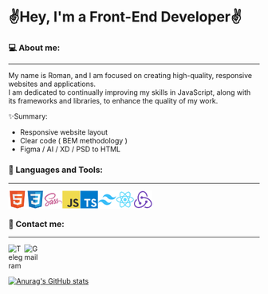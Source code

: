 # **✌️Hey, I'm a Front-End Developer✌️**
### 💻 About me:
____
My name is Roman, and I am focused on creating high-quality, responsive websites and applications. <br />
I am dedicated to continually improving my skills in JavaScript, along with its frameworks and libraries, to enhance the quality of my work. <br />

✨Summary:
- Responsive website layout
- Clear code ( BEM methodology )
- Figma / AI / XD / PSD to HTML

### 🧰 Languages and Tools:
____

<img align="left" alt="HTML5" width="36" src="https://github.com/devicons/devicon/blob/master/icons/html5/html5-original.svg" />
<img align="left" alt="CSS3" width="36" src="https://github.com/devicons/devicon/blob/master/icons/css3/css3-original.svg" />
<img align="left" alt="SASS" width="36" src="https://github.com/devicons/devicon/blob/master/icons/sass/sass-original.svg" />
<img align="left" alt="JavaScript" width="36" src="https://github.com/devicons/devicon/blob/master/icons/javascript/javascript-original.svg" />
<img align="left" alt="TypeScript" width="36" src="https://github.com/devicons/devicon/blob/master/icons/typescript/typescript-original.svg" />
<img align="left" alt="Tailwind CSS" width="36" src="https://github.com/devicons/devicon/blob/master/icons/tailwindcss/tailwindcss-original.svg" />
<img align="left" alt="ReactJS" width="36" src="https://github.com/devicons/devicon/blob/master/icons/react/react-original.svg" />
<img align="left" alt="Redux" width="36" src="https://github.com/devicons/devicon/blob/master/icons/redux/redux-original.svg" />

<br /> <br />

### 💬 Contact me:
____

<a href="https://t.me/roman_dev1">
	<img align="left" alt="Telegram" title="Telegram" width="32" src="https://cdn.simpleicons.org/telegram"/>
</a>
<a href="mailto:ssivachenkoromann@gmail.com" title="ssivachenkoromann@gmail.com">
	<img align="left" alt="Gmail" title="Gmail" width="32" src="https://cdn.simpleicons.org/gmail"/>
</a>
<br /> <br /> <br />

[![Anurag's GitHub stats](https://github-readme-stats.vercel.app/api?username=1KiritoS1&hide=prs,issues&show_icons=true&theme=dark)](https://github.com/anuraghazra/github-readme-stats)
